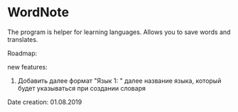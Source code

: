 # WordNote
The program is helper for learning languages. Allows you to save words and translates. 

Roadmap:

new features:
1. Добавить далее формат "Язык 1: " далее название языка, который будет указываться при создании словаря

Date creation: 01.08.2019